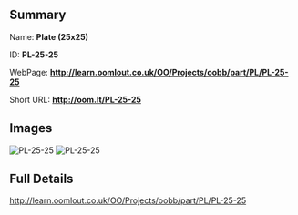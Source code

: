 

## Summary
 
Name: __Plate (25x25)__

ID: __PL-25-25__

WebPage: __http://learn.oomlout.co.uk/OO/Projects/oobb/part/PL/PL-25-25__

Short URL: __http://oom.lt/PL-25-25__


## Images
![PL-25-25](http://oomlout.com/oobb-gen/parts/PL/PL-25-25/PL-25-25_01_420.jpg)
![PL-25-25](http://oomlout.com/oobb-gen/parts/PL/PL-25-25/PL-25-25_420.png)




## Full Details

 http://learn.oomlout.co.uk/OO/Projects/oobb/part/PL/PL-25-25

